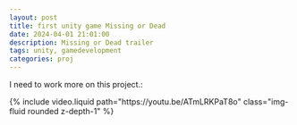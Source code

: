 ```yaml
---
layout: post
title: first unity game Missing or Dead
date: 2024-04-01 21:01:00
description: Missing or Dead trailer
tags: unity, gamedevelopment
categories: proj
---
```


<!-- This is an example post with videos. It supports local video files.

<div class="row mt-3">
    <div class="col-sm mt-3 mt-md-0">
        {% include video.liquid path="assets/video/pexels-engin-akyurt-6069112-960x540-30fps.mp4" class="img-fluid rounded z-depth-1" controls=true autoplay=true %}
    </div>
    <div class="col-sm mt-3 mt-md-0">
        {% include video.liquid path="assets/video/pexels-engin-akyurt-6069112-960x540-30fps.mp4" class="img-fluid rounded z-depth-1" controls=true %}
    </div>
</div>
<div class="caption">
    A simple, elegant caption looks good between video rows, after each row, or doesn't have to be there at all.
</div> -->

I need to work more on this project.:

<div class="row mt-3">
    <div class="col-sm mt-3 mt-md-0">
        {% include video.liquid path="https://youtu.be/ATmLRKPaT8o" class="img-fluid rounded z-depth-1" %}
    </div>
</div>
